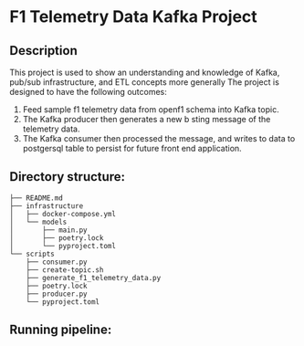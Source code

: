 # F1 Telemetry Data Kafka Project

## Description

This project is used to show an understanding and knowledge of Kafka, pub/sub infrastructure, and ETL concepts more generally
The project is designed to have the following outcomes:

1. Feed sample f1 telemetry data from openf1 schema into Kafka topic.
2. The Kafka producer then generates a new b sting message of the telemetry data.
3. The Kafka consumer then processed the message, and writes to data to postgersql table to persist for future front end application. 

## Directory structure:
```
├── README.md
├── infrastructure
│   ├── docker-compose.yml
│   └── models
│       ├── main.py
│       ├── poetry.lock
│       └── pyproject.toml
└── scripts
    ├── consumer.py
    ├── create-topic.sh
    ├── generate_f1_telemetry_data.py
    ├── poetry.lock
    ├── producer.py
    └── pyproject.toml
```

## Running pipeline:

